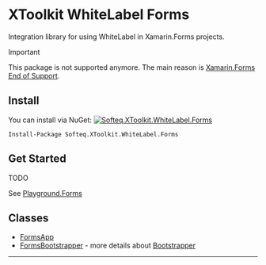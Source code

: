 # XToolkit WhiteLabel Forms

Integration library for using WhiteLabel in Xamarin.Forms projects.

> [!IMPORTANT]
> This package is not supported anymore. The main reason is [Xamarin.Forms End of Support](https://dotnet.microsoft.com/en-us/platform/support/policy/xamarin).

## Install

You can install via NuGet: [![Softeq.XToolkit.WhiteLabel.Forms](https://buildstats.info/nuget/Softeq.XToolkit.WhiteLabel.Forms?includePreReleases=true)](https://www.nuget.org/packages/Softeq.XToolkit.WhiteLabel.Forms)

```text
Install-Package Softeq.XToolkit.WhiteLabel.Forms
```

## Get Started

TODO

See [Playground.Forms](https://github.com/Softeq/XToolkit.WhiteLabel/tree/master/samples/Playground.Forms)

## Classes

- [FormsApp](xref:Softeq.XToolkit.WhiteLabel.Forms.FormsApp)
- [FormsBootstrapper](xref:Softeq.XToolkit.WhiteLabel.Forms.FormsBootstrapper) - more details about [Bootstrapper](bootstrapper.md)

---
